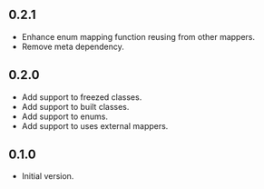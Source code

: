 ## 0.2.1

- Enhance enum mapping function reusing from other mappers.
- Remove meta dependency.

## 0.2.0

- Add support to freezed classes.
- Add support to built classes.
- Add support to enums.
- Add support to uses external mappers.

## 0.1.0

- Initial version.
